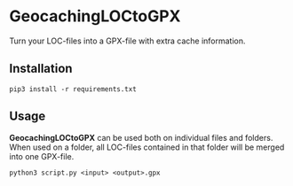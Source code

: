 # GeocachingLOCtoGPX

Turn your LOC-files into a GPX-file with extra cache information.

## Installation
```pip3 install -r requirements.txt```

## Usage
**GeocachingLOCtoGPX** can be used both on individual files and folders. When used on a folder, all LOC-files contained in that folder will be merged into one GPX-file.

````python3 script.py <input> <output>.gpx````